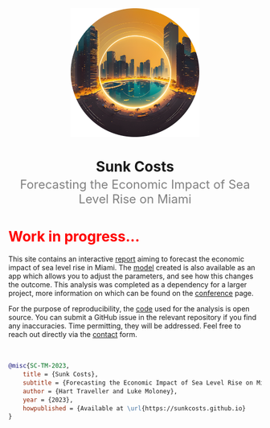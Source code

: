 <div align="center">
    <img width=256 src="assets/logos/sunk-costs-logo.png">
</div>

<h1 style="text-align: center;" >Sunk Costs</h1>

<p style="text-align: center; font-size: 24px; color:grey; position: relative; top: -20px; margin-bottom: -16px;">Forecasting the Economic Impact of Sea Level Rise on Miami</p>

<h1 style="color: red;">Work in progress...</h1>

This site contains an interactive [report](report.md) aiming to forecast the economic impact of sea level rise in Miami. The [model](model/note.md) created is also available as an app which allows you to adjust the parameters, and see how this changes the outcome. This analysis was completed as a dependency for a larger project, more information on which can be found on the [conference](conference.md) page.

For the purpose of reproducibility, the [code](https://github.com/sunkcosts) used for the analysis is open source. You can submit a GitHub issue in the relevant repository if you find any inaccuracies. Time permitting, they will be addressed. Feel free to reach out directly via the [contact](contact.md) form.

<br>

```bibtex title="BibTeX Citation"
@misc{SC-TM-2023,
    title = {Sunk Costs},
    subtitle = {Forecasting the Economic Impact of Sea Level Rise on Miami},
    author = {Hart Traveller and Luke Moloney},
    year = {2023},
    howpublished = {Available at \url{https://sunkcosts.github.io}
}
```

